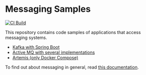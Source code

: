 # Messaging Samples

[![CI Build](https://github.com/ueberfuhr-trainings/messaging-samples/actions/workflows/java-ci-build/badge.svg)](https://github.com/ueberfuhr-trainings/messaging-samples/actions/workflows/java-ci-build)

This repository contains code samples of applications that access messaging systems.

- [Kafka with Spring Boot](spring-kafka)
- [Active MQ with several implementations](activemq)
- [Artemis (only Docker Compose)](artemis)

To find out about messaging in general, read [this documentation](docs/readme.md).
